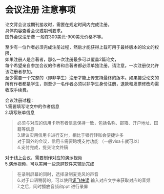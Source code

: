 # 会议注册 注意事项  

论文背会议或期刊接收时，需要在规定时间内完成注册。  
具体内容查看会议或期刊要求。  
国外会议注册费 一般在300美元-900美元价格不等。

至少有一位作者必须完成注册过程，然后才能获得上载可用于最终版本的论文的权限，  
如果注册人是合著者，那么一次注册最多可以覆盖2篇论文，   
每个希望亲自参加会议的作者和合著者都必须单独注册。请注意，一次注册仅允许该注册者参加。    
至少需要一个完整的（即非学生）注册才能上传支持最终的版本。如果接受论文的所有作者都是学生，则至少一名作者必须以非学生身份注册，退款和发票修改均需收取手续费。  


会议注册过程：  
1.需要填写论文中的作者信息  
2.填写账单信息  
>必须与对应的信用卡所有者信息保持一致，包括名称、邮箱、开户地址、国籍等信息  
3.建议实用信用卡进行支付，相比于银行转账会便捷许多  
>对于国外的会议，信用卡需要跨境支付功能 （一般visa卡就可以）  
4.支付完成，提交论文终稿  

对于线上会议，需要制作对应的演示视频  
5.演示视频，可以实用一些录屏软件来辅助完成  
>在录制屏幕的同时，选择录制麦克风的声音  
6.对于口语稍弱的，可以使用[讯飞快读](https://www.ffkuaidu.com/) 输入对应文字来获取对应的音频  
7.之后，同时播放音频和ppt 进行录屏  
